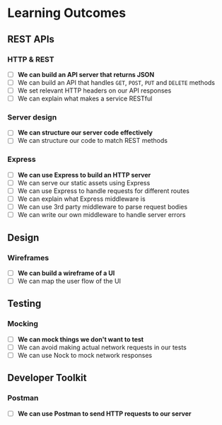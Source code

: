 # Learning Outcomes

## REST APIs

### HTTP & REST

- [ ] **We can build an API server that returns JSON**
- [ ] We can build an API that handles `GET`, `POST`, `PUT` and `DELETE` methods
- [ ] We set relevant HTTP headers on our API responses
- [ ] We can explain what makes a service RESTful

### Server design

- [ ] **We can structure our server code effectively**
- [ ] We can structure our code to match REST methods

### Express

- [ ] **We can use Express to build an HTTP server**
- [ ] We can serve our static assets using Express
- [ ] We can use Express to handle requests for different routes
- [ ] We can explain what Express middleware is
- [ ] We can use 3rd party middleware to parse request bodies
- [ ] We can write our own middleware to handle server errors

## Design

### Wireframes

- [ ] **We can build a wireframe of a UI**
- [ ] We can map the user flow of the UI

## Testing

### Mocking

- [ ] **We can mock things we don't want to test**
- [ ] We can avoid making actual network requests in our tests
- [ ] We can use Nock to mock network responses

## Developer Toolkit

### Postman

- [ ] **We can use Postman to send HTTP requests to our server**
